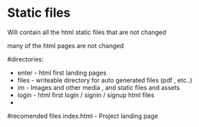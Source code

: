# Static files


Will contain all the html static files that are not changed

many of the html pages are not changed

#directories: 
- enter - html first landing pages
- files - writeable directory for auto generated files (pdf , etc..)
- im - Images and other media , and static files and assets
- login - html first login / signin / signup html files
- 



#recomended files
index.html - Project landing page